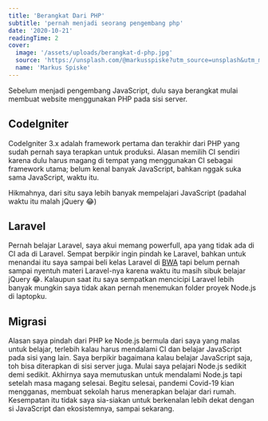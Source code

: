 ```yaml
---
title: 'Berangkat Dari PHP'
subtitle: 'pernah menjadi seorang pengembang php'
date: '2020-10-21'
readingTime: 2
cover:
  image: '/assets/uploads/berangkat-d-php.jpg'
  source: 'https://unsplash.com/@markusspiske?utm_source=unsplash&utm_medium=referral&utm_content=creditCopyText'
  name: 'Markus Spiske'
---
```


Sebelum menjadi pengembang JavaScript, dulu saya berangkat mulai membuat website menggunakan PHP pada sisi server.

## CodeIgniter

CodeIgniter 3.x adalah framework pertama dan terakhir dari PHP yang sudah pernah saya terapkan untuk produksi. Alasan memilih CI sendiri karena dulu harus magang di tempat yang menggunakan CI sebagai framework utama; belum kenal banyak JavaScript, bahkan nggak suka sama JavaScript, waktu itu.

Hikmahnya, dari situ saya lebih banyak mempelajari JavaScript (padahal waktu itu malah jQuery 😂)

## Laravel

Pernah belajar Laravel, saya akui memang powerfull, apa yang tidak ada di CI ada di Laravel. Sempat berpikir ingin pindah ke Laravel, bahkan untuk menandai itu saya sampai beli kelas Laravel di [BWA](https://buildwithangga.com) tapi belum pernah sampai nyentuh materi Laravel-nya karena waktu itu masih sibuk belajar jQuery 😂.  Kalaupun saat itu saya sempatkan mencicipi Laravel lebih banyak mungkin saya tidak akan pernah menemukan folder proyek Node.js di laptopku.

## Migrasi

Alasan saya pindah dari PHP ke Node.js bermula dari saya yang malas untuk belajar, terlebih kalau harus mendalami CI dan belajar JavaScript pada sisi yang lain. Saya berpikir bagaimana kalau belajar JavaScript saja, toh bisa diterapkan di sisi server juga. Mulai saya pelajari Node.js sedikit demi sedikit. Akhirnya saya memutuskan untuk mendalami Node.js tapi setelah masa magang selesai. Begitu selesai, pandemi Covid-19 kian mengganas, membuat sekolah harus menerapkan belajar dari rumah. Kesempatan itu tidak saya sia-siakan untuk berkenalan lebih dekat dengan si JavaScript dan ekosistemnya, sampai sekarang.

